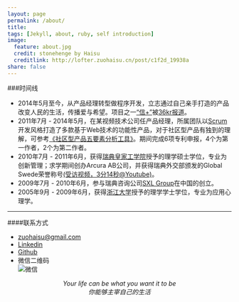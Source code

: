 ```yaml
---
layout: page
permalink: /about/
title: 
tags: [Jekyll, about, ruby, self introduction]
image:
  feature: about.jpg
  credit: stonehenge by Haisu
  creditlink: http://lofter.zuohaisu.cn/post/c1f2d_19938a
share: false
---
```


###时间线

+ 2014年5月至今，从产品经理转型做程序开发，立志通过自己亲手打造的产品改变人民的生活，传播爱与希望。项目之一[“信+”](http://xin.io/)被[36kr报道](http://www.36kr.com/p/203549.html)。
+ 2011年7月 - 2014年5月，在某视频技术公司任产品经理，所属团队以[Scrum](http://zh.wikipedia.org/wiki/Scrum)开发风格打造了多款基于Web技术的功能性产品，对于社区型产品有独到的理解，可参考[《社区型产品五要素分析工具》](http://zuohaisu.cn/post/2014/03/29/community-framework/)。期间完成6项专利申报，4个为第一作者，2个为第二作者。
+ 2010年7月 - 2011年6月，获得[瑞典皇家工学院](http://www.kth.se/en)授予的理学硕士学位，专业为创新管理；求学期间创办Arcura AB公司，并获得瑞典外交部颁发的Global Swede荣誉称号[(受访视频，3分14秒@Youtube)](http://www.youtube.com/watch?v=BG4EQj1q9YY)。
+ 2009年7月 - 2010年6月，参与瑞典咨询公司[SXL Group](http://www.sxlgroup.com/)在中国的创立。
+ 2005年9月 - 2009年6月，获得[浙江大学](http://www.zju.edu.cn/)授予的理学学士学位，专业为应用心理学。

---

####联系方式

- [zuohaisu@gmail.com](mailto:zuohaisu@gmail.com)  
- [Linkedin](http://www.linkedin.com/in/zuohaisu)  
- [Github](https://github.com/minerzhs)  
- 微信二维码  
![微信](http://zuohaisu.cn/images/wechat-qr-code.png)

*<center>Your life can be what you want it to be  
你能够主宰自己的生活</center>*
